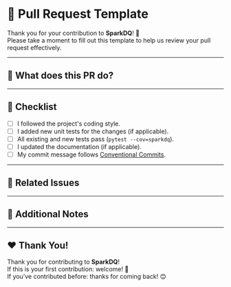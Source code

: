 # 🚀 Pull Request Template

Thank you for your contribution to **SparkDQ**! 🎉  
Please take a moment to fill out this template to help us review your pull request effectively.

---

## 📌 What does this PR do?

<!-- Please provide a concise description of your changes.  
Example: "Adds a new numeric-between-check for row-level validation." -->

---

## 🧪 Checklist

- [ ] I followed the project's coding style.
- [ ] I added new unit tests for the changes (if applicable).
- [ ] All existing and new tests pass (`pytest --cov=sparkdq`).
- [ ] I updated the documentation (if applicable).
- [ ] My commit message follows [Conventional Commits](https://www.conventionalcommits.org/en/v1.0.0/).

---

## 🔎 Related Issues

<!-- Link to related issues, e.g.:  
"Fixes #42" or "Related to #99" -->

---

## 📂 Additional Notes

<!-- Anything else that reviewers should know?  
Examples: assumptions, edge cases, known limitations, screenshots, etc. -->

---

## ❤️ Thank You!

Thank you for contributing to **SparkDQ**!  
If this is your first contribution: welcome! 🎉  
If you’ve contributed before: thanks for coming back! 😊
